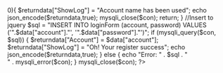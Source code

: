 
<?php
    $json = file_get_contents('php://input');
    $data = (array)json_decode($json, true);
    $returndata = array();
    $returndata["Account"] = "";
    $returndata["ShowLog"] = "";

    //Check Empty Space
    if($data["account"] == "" || $data["password"] == ""){
        $returndata["ShowLog"] = "Account Or password is Empty!";
        echo json_encode($returndata,true);
        return;
    }
    //Connect to server
    $con = mysqli_connect('localhost','gaia2222','gaia2222','mydb');
    if (!$con) {
        die('Could not connect: ' . mysqli_error($con));
    }
    //Check Repeat Name
    $sql= 'SELECT account FROM loginform WHERE account = "'.$data["account"].'";';
    $result = mysqli_query($con,$sql);
    if(mysqli_num_rows($result) > 0){
        $returndata["ShowLog"] = "Account name has been used";  
        echo json_encode($returndata,true);
        mysqli_close($con);
        return;
    }
    //Insert to jquery
    $sql = "INSERT INTO loginForm (account, password) VALUES ('".$data["account"]."', '".$data["password"]."')";

    if (mysqli_query($con, $sql)) {
    
    
        $returndata["Account"] = $data["account"];
        $returndata["ShowLog"] = "Oh! Your register success";

        echo json_encode($returndata,true);

    } else {
        echo "Error: " . $sql . "<br>" . mysqli_error($con);
    }
    mysqli_close($con);
?>
